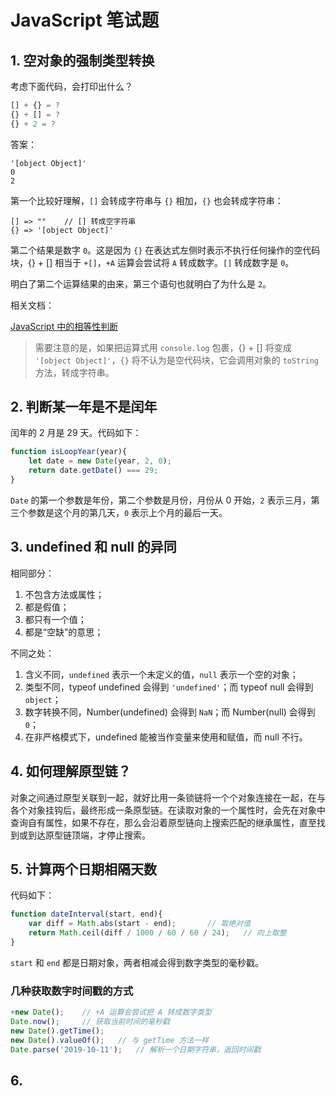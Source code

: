 # JavaScript 笔试题

## 1. 空对象的强制类型转换  

考虑下面代码，会打印出什么？  

```js
[] + {} = ?
{} + [] = ?
{} + 2 = ?
```

答案： 

```
'[object Object]'
0
2
```

第一个比较好理解，`[]` 会转成字符串与 `{}` 相加，`{}` 也会转成字符串：  

```
[] => ""    // [] 转成空字符串
{} => '[object Object]'
```

第二个结果是数字 `0`。这是因为 `{}` 在表达式左侧时表示不执行任何操作的空代码块，{} + [] 相当于 `+[]`，`+A` 运算会尝试将 `A` 转成数字。`[]` 转成数字是 `0`。  

明白了第二个运算结果的由来，第三个语句也就明白了为什么是 `2`。

相关文档：  

[JavaScript 中的相等性判断](https://developer.mozilla.org/zh-CN/docs/Web/JavaScript/Equality_comparisons_and_sameness)  

> 需要注意的是，如果把运算式用 `console.log` 包裹，{} + [] 将变成 `'[object Object]'`，`{}` 将不认为是空代码块，它会调用对象的 `toString` 方法，转成字符串。  

## 2. 判断某一年是不是闰年

闰年的 2 月是 29 天。代码如下：  

```js
function isLoopYear(year){
    let date = new Date(year, 2, 0);
    return date.getDate() === 29;
}
```

`Date` 的第一个参数是年份，第二个参数是月份，月份从 0 开始，`2` 表示三月，第三个参数是这个月的第几天，`0` 表示上个月的最后一天。  

## 3. undefined 和 null 的异同

相同部分：  

1. 不包含方法或属性；
2. 都是假值；
3. 都只有一个值；
4. 都是“空缺”的意思；

不同之处：  

1. 含义不同，`undefined` 表示一个未定义的值，`null` 表示一个空的对象；
2. 类型不同，typeof undefined 会得到 `'undefined'`；而 typeof null 会得到 `object`；
3. 数字转换不同，Number(undefined) 会得到 `NaN`；而 Number(null) 会得到 `0`；
4. 在非严格模式下，undefined 能被当作变量来使用和赋值，而 null 不行。  

## 4. 如何理解原型链？
对象之间通过原型关联到一起，就好比用一条锁链将一个个对象连接在一起，在与各个对象挂钩后，最终形成一条原型链。在读取对象的一个属性时，会先在对象中查询自有属性，如果不存在，那么会沿着原型链向上搜索匹配的继承属性，直至找到或到达原型链顶端，才停止搜索。  

## 5. 计算两个日期相隔天数

代码如下： 

```js
function dateInterval(start, end){
    var diff = Math.abs(start - end);       // 取绝对值
    return Math.ceil(diff / 1000 / 60 / 60 / 24);   // 向上取整
}
```

`start` 和 `end` 都是日期对象，两者相减会得到数字类型的毫秒戳。

### 几种获取数字时间戳的方式

```js
+new Date();    // +A 运算会尝试把 A 转成数字类型
Date.now();     // 获取当前时间的毫秒戳
new Date().getTime();
new Date().valueOf();   // 与 getTime 方法一样
Date.parse('2019-10-11');   // 解析一个日期字符串，返回时间戳
```

## 6. 